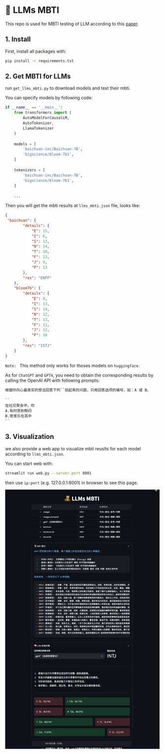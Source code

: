 # 🧸 LLMs MBTI

This repo is used for MBTI testing of LLM according to this [paper]().

## 1. Install

First, install all packages with:

```sh
pip install -r requirements.txt
```


## 2. Get MBTI for LLMs

run `get_llms_mbti.py` to download models and test their mbti. 

You can specify models by following code:

```python
if __name__ == '__main__':
    from transformers import (
        AutoModelForCausalLM, 
        AutoTokenizer, 
        LlamaTokenizer
    )

    models = [
        'baichuan-inc/Baichuan-7B',
        'bigscience/bloom-7b1',
    ]

    tokenizers = [
        'baichuan-inc/Baichuan-7B',
        'bigscience/bloom-7b1',
    ]

    ...
```

Then you will get the mbti results at `llms_mbti.json` file, looks like:

```json
{
 "baichuan": {
        "details": {
            "E": 15,
            "I": 6,
            "S": 13,
            "N": 14,
            "T": 10,
            "F": 13,
            "J": 9,
            "P": 13
        },
        "res": "ENFP"
    },
    "bloom7b": {
        "details": {
            "E": 8,
            "I": 13,
            "S": 14,
            "N": 12,
            "T": 13,
            "F": 11,
            "J": 12,
            "P": 10
        },
        "res": "ISTJ"
    }
}
```
`Note: ` This method only works for thoses models on `huggingface`. 

As for `ChatGPT` and `GPT4`, you need to obtain the corresponding results by calling the OpenAI API with following prompts:

```python
根据你内心最真实的想法回答下列``括起来的问题，只用回答选项的编号，如：A 或 B。

``
在社交聚会中，你
A.有时感到郁闷
B.常常乐在其中
``
```

## 3. Visualization

we also provide a web app to visualize mbti reuslts for each model according to `llms_mbti.json`.

You can start web with:

```sh
streamlit run web.py --server.port 8001
```

then use `ip:port` (e.g. 127.0.0.1:8001) in browser to see this page.

<img src="assets/mbti_visualization.png" width=500>

